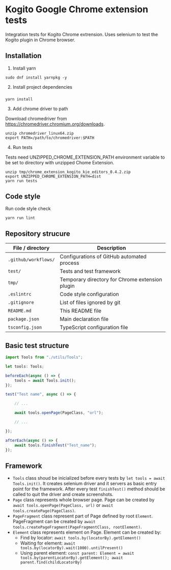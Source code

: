# Kogito Google Chrome extension tests
Integration tests for Kogito Chrome extrension. Uses selenium to test the Kogito plugin in Chrome browser.

## Installation
1. Install yarn

```
sudo dnf install yarnpkg -y
```

2. Install project dependencies

###
```
yarn install
```

3. Add chrome driver to path

Download chromedriver from https://chromedriver.chromium.org/downloads.
```
unzip chromedriver_linux64.zip
export PATH=/path/to/chromedriver:$PATH
```

4. Run tests

Tests need UNZIPPED_CHROME_EXTENSION_PATH environment variable to be set to directory with unzipped Chome Extension.
```
unzip tmp/chrome_extension_kogito_kie_editors_0.4.2.zip
export UNZIPPED_CHROME_EXTENSION_PATH=dist 
yarn run tests
```

## Code style
Run code style check
```
yarn run lint
```

## Repository strucure

| File / directory     | Description                                     |
| -------------------- | ----------------------------------------------- |
| `.github/workflows/` | Configurations of GitHub automated process      |
| `test/`              | Tests and test framework                        |
| `tmp/`               | Temporary directory for Chrome extension plugin |
| `.eslintrc`          | Code style configuration                        |
| `.gitignore`         | List of files ignored by git                    |
| `README.md`          | This README file                                |
| `package.json`       | Main declaration file                           |
| `tsconfig.json`      | TypeScript configuration file                   |

## Basic test structure
```typescript
import Tools from "./utils/Tools";

let tools: Tools;

beforeEach(async () => {
    tools = await Tools.init();
});

test("Test name", async () => {

    // ...

    await tools.openPage(PageClass, "url");

    // ...

});

afterEach(async () => {
    await tools.finishTest("Test_name");
});
```

## Framework

- `Tools` class shoud be inicialized before every tests by `let tools = await Tools.init()`. It creates selenium driver and it servers as basic entry point for the framework. 
After every test `finishTest()` method should be called to quit the driver and create screenshots.
- `Page` class represents whole browser page. Page can be created by `await tools.openPage(PageClass, url)` or `await tools.createPage(PageClass)`.
- `PageFragment` class represent part of Page defined by root `Element`. PageFragment can be created by `await tools.createPageFragment(PageFragmentClass, rootElement)`.
- `Element` class represents element on Page. Element can be created by:
  - Find by locator: `await tools.by(locatorBy).getElement()`
  - Waiting for element: `await tools.by(locatorBy).wait(1000).untilPresent()`
  - Using parent element: `const parent: Element = await tools.by(parentLocatorBy).getElement(); await parent.find(childLocatorBy)`
